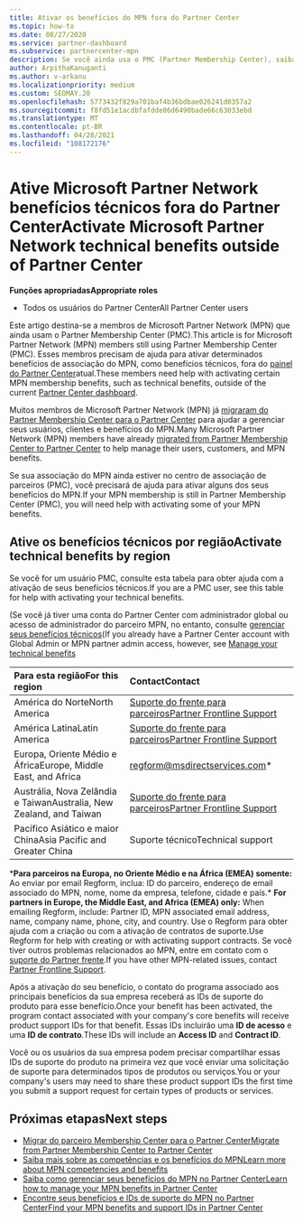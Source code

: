 ```yaml
---
title: Ativar os benefícios do MPN fora do Partner Center
ms.topic: how-to
ms.date: 08/27/2020
ms.service: partner-dashboard
ms.subservice: partnercenter-mpn
description: Se você ainda usa o PMC (Partner Membership Center), saiba quem entrar em contato para ajudar a ativar seus benefícios de suporte técnico do MPN e fornecer as IDs de suporte do benefício.
author: ArpithaKanuganti
ms.author: v-arkanu
ms.localizationpriority: medium
ms.custom: SEOMAY.20
ms.openlocfilehash: 5773432f829a701baf4b36bdbae026241d0357a2
ms.sourcegitcommit: f8fd51e1acdbfafdde86d6490bade66c63033ebd
ms.translationtype: MT
ms.contentlocale: pt-BR
ms.lasthandoff: 04/28/2021
ms.locfileid: "108172176"
---
```

# <a name="activate-microsoft-partner-network-technical-benefits-outside-of-partner-center"></a><span data-ttu-id="bfbe9-103">Ative Microsoft Partner Network benefícios técnicos fora do Partner Center</span><span class="sxs-lookup"><span data-stu-id="bfbe9-103">Activate Microsoft Partner Network technical benefits outside of Partner Center</span></span>


<span data-ttu-id="bfbe9-104">**Funções apropriadas**</span><span class="sxs-lookup"><span data-stu-id="bfbe9-104">**Appropriate roles**</span></span>

- <span data-ttu-id="bfbe9-105">Todos os usuários do Partner Center</span><span class="sxs-lookup"><span data-stu-id="bfbe9-105">All Partner Center users</span></span>

<span data-ttu-id="bfbe9-106">Este artigo destina-se a membros de Microsoft Partner Network (MPN) que ainda usam o Partner Membership Center (PMC).</span><span class="sxs-lookup"><span data-stu-id="bfbe9-106">This article is for Microsoft Partner Network (MPN) members still using Partner Membership Center (PMC).</span></span> <span data-ttu-id="bfbe9-107">Esses membros precisam de ajuda para ativar determinados benefícios de associação do MPN, como benefícios técnicos, fora do [painel do Partner Center](https://partner.microsoft.com/dashboard)atual.</span><span class="sxs-lookup"><span data-stu-id="bfbe9-107">These members need help with activating certain MPN membership benefits, such as technical benefits, outside of the current [Partner Center dashboard](https://partner.microsoft.com/dashboard).</span></span>

<span data-ttu-id="bfbe9-108">Muitos membros de Microsoft Partner Network (MPN) já [migraram do Partner Membership Center para o Partner Center](prepare-pmc-pc-migration.md) para ajudar a gerenciar seus usuários, clientes e benefícios do MPN.</span><span class="sxs-lookup"><span data-stu-id="bfbe9-108">Many Microsoft Partner Network (MPN) members have already [migrated from Partner Membership Center to Partner Center](prepare-pmc-pc-migration.md) to help manage their users, customers, and MPN benefits.</span></span>

<span data-ttu-id="bfbe9-109">Se sua associação do MPN ainda estiver no centro de associação de parceiros (PMC), você precisará de ajuda para ativar alguns dos seus benefícios do MPN.</span><span class="sxs-lookup"><span data-stu-id="bfbe9-109">If your MPN membership is still in Partner Membership Center (PMC), you will need help with activating some of your MPN benefits.</span></span>

## <a name="activate-technical-benefits-by-region"></a><span data-ttu-id="bfbe9-110">Ative os benefícios técnicos por região</span><span class="sxs-lookup"><span data-stu-id="bfbe9-110">Activate technical benefits by region</span></span>

<span data-ttu-id="bfbe9-111">Se você for um usuário PMC, consulte esta tabela para obter ajuda com a ativação de seus benefícios técnicos.</span><span class="sxs-lookup"><span data-stu-id="bfbe9-111">If you are a PMC user, see this table for help with activating your technical benefits.</span></span>

<span data-ttu-id="bfbe9-112">(Se você já tiver uma conta do Partner Center com administrador global ou acesso de administrador do parceiro MPN, no entanto, consulte [gerenciar seus benefícios técnicos](https://docs.microsoft.com/partner-center/manage-your-partner-network-benefits#manage-technical-benefits)</span><span class="sxs-lookup"><span data-stu-id="bfbe9-112">(If you already have a Partner Center account with Global Admin or MPN partner admin access, however, see [Manage your technical benefits](https://docs.microsoft.com/partner-center/manage-your-partner-network-benefits#manage-technical-benefits)</span></span>

|<span data-ttu-id="bfbe9-113">Para esta região</span><span class="sxs-lookup"><span data-stu-id="bfbe9-113">For this region</span></span>  | <span data-ttu-id="bfbe9-114">Contact</span><span class="sxs-lookup"><span data-stu-id="bfbe9-114">Contact</span></span> |
|:--------|:------------|
|<span data-ttu-id="bfbe9-115">América do Norte</span><span class="sxs-lookup"><span data-stu-id="bfbe9-115">North America</span></span>  | [<span data-ttu-id="bfbe9-116">Suporte do frente para parceiros</span><span class="sxs-lookup"><span data-stu-id="bfbe9-116">Partner Frontline Support</span></span>](https://partner.microsoft.com/support?issueid=300-0042)  |
|<span data-ttu-id="bfbe9-117">América Latina</span><span class="sxs-lookup"><span data-stu-id="bfbe9-117">Latin America</span></span>  | [<span data-ttu-id="bfbe9-118">Suporte do frente para parceiros</span><span class="sxs-lookup"><span data-stu-id="bfbe9-118">Partner Frontline Support</span></span>](https://partner.microsoft.com/support?issueid=300-0042)  |
|<span data-ttu-id="bfbe9-119">Europa, Oriente Médio e África</span><span class="sxs-lookup"><span data-stu-id="bfbe9-119">Europe, Middle East, and Africa</span></span>  | [regform@msdirectservices.com](mailto:regform@msdirectservices.com)*  |
|<span data-ttu-id="bfbe9-120">Austrália, Nova Zelândia e Taiwan</span><span class="sxs-lookup"><span data-stu-id="bfbe9-120">Australia, New Zealand, and Taiwan</span></span>  | [<span data-ttu-id="bfbe9-121">Suporte do frente para parceiros</span><span class="sxs-lookup"><span data-stu-id="bfbe9-121">Partner Frontline Support</span></span>](https://partner.microsoft.com/support?issueid=300-0042)  |
|<span data-ttu-id="bfbe9-122">Pacífico Asiático e maior China</span><span class="sxs-lookup"><span data-stu-id="bfbe9-122">Asia Pacific and Greater China</span></span>  | <span data-ttu-id="bfbe9-123">Suporte técnico</span><span class="sxs-lookup"><span data-stu-id="bfbe9-123">Technical support</span></span>  |

<span data-ttu-id="bfbe9-124">\***Para parceiros na Europa, no Oriente Médio e na África (EMEA) somente:** Ao enviar por email Regform, inclua: ID do parceiro, endereço de email associado do MPN, nome, nome da empresa, telefone, cidade e país.</span><span class="sxs-lookup"><span data-stu-id="bfbe9-124">\* **For partners in Europe, the Middle East, and Africa (EMEA) only:** When emailing Regform, include: Partner ID, MPN associated email address, name, company name, phone, city, and country.</span></span> <span data-ttu-id="bfbe9-125">Use o Regform para obter ajuda com a criação ou com a ativação de contratos de suporte.</span><span class="sxs-lookup"><span data-stu-id="bfbe9-125">Use Regform for help with creating or with activating support contracts.</span></span> <span data-ttu-id="bfbe9-126">Se você tiver outros problemas relacionados ao MPN, entre em contato com o [suporte do Partner frente](https://partner.microsoft.com/support?issueid=300-0042).</span><span class="sxs-lookup"><span data-stu-id="bfbe9-126">If you have other MPN-related issues, contact [Partner Frontline Support](https://partner.microsoft.com/support?issueid=300-0042).</span></span>

<span data-ttu-id="bfbe9-127">Após a ativação do seu benefício, o contato do programa associado aos principais benefícios da sua empresa receberá as IDs de suporte do produto para esse benefício.</span><span class="sxs-lookup"><span data-stu-id="bfbe9-127">Once your benefit has been activated, the program contact associated with your company's core benefits will receive product support IDs for that benefit.</span></span> <span data-ttu-id="bfbe9-128">Essas IDs incluirão uma **ID de acesso** e uma **ID de contrato**.</span><span class="sxs-lookup"><span data-stu-id="bfbe9-128">These IDs will include an **Access ID** and **Contract ID**.</span></span> 

<span data-ttu-id="bfbe9-129">Você ou os usuários da sua empresa podem precisar compartilhar essas IDs de suporte do produto na primeira vez que você enviar uma solicitação de suporte para determinados tipos de produtos ou serviços.</span><span class="sxs-lookup"><span data-stu-id="bfbe9-129">You or your company's users may need to share these product support IDs the first time you submit a support request for certain types of products or services.</span></span>

## <a name="next-steps"></a><span data-ttu-id="bfbe9-130">Próximas etapas</span><span class="sxs-lookup"><span data-stu-id="bfbe9-130">Next steps</span></span>

- [<span data-ttu-id="bfbe9-131">Migrar do parceiro Membership Center para o Partner Center</span><span class="sxs-lookup"><span data-stu-id="bfbe9-131">Migrate from Partner Membership Center to Partner Center</span></span>](prepare-pmc-pc-migration.md)
- [<span data-ttu-id="bfbe9-132">Saiba mais sobre as competências e os benefícios do MPN</span><span class="sxs-lookup"><span data-stu-id="bfbe9-132">Learn more about MPN competencies and benefits</span></span>](learn-about-competencies.md)
- [<span data-ttu-id="bfbe9-133">Saiba como gerenciar seus benefícios do MPN no Partner Center</span><span class="sxs-lookup"><span data-stu-id="bfbe9-133">Learn how to manage your MPN benefits in Partner Center</span></span>](manage-your-partner-network-benefits.md)
- [<span data-ttu-id="bfbe9-134">Encontre seus benefícios e IDs de suporte do MPN no Partner Center</span><span class="sxs-lookup"><span data-stu-id="bfbe9-134">Find your MPN benefits and support IDs in Partner Center</span></span>](mpn-find-benefits.md)
